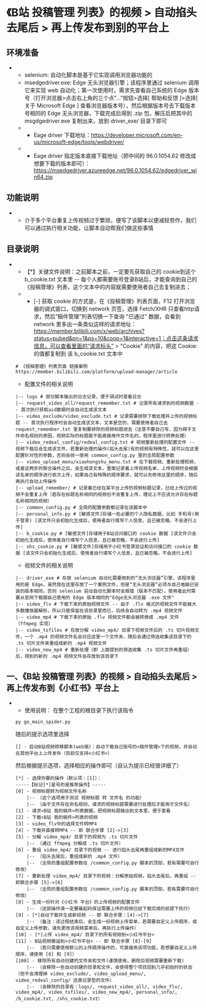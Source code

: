 # 《B站 投稿管理 列表》的视频 > 自动掐头去尾后 > 再上传发布到别的平台上

## 环境准备
* 
    * selenium: 自动化脚本是基于它实现调用浏览器功能的
    * msedgedriver.exe: Edge 无头浏览器引擎；该程序里通过 selenium 调用它来实现 web 自动化；第一次使用时，需求先查看自己系统的 Edge 版本号（打开浏览器>点击右上角的三个点"..."按钮>选择[ 帮助和反馈 ]>选择[ 关于 Microsoft Edge ] 查看浏览器版本号），然后根据版本号去下载版本号相同的 Edge 无头浏览器，下载完成后得到 .zip 包，解压后把其中的 msgdgedriver.exe 复制出来，放到 driver_exe/ 目录下即可
    * * Eage driver 下载地址：https://developer.microsoft.com/en-us/microsoft-edge/tools/webdriver/
    * * Eage driver 指定版本直接下载地址（把中间的 96.0.1054.62 修改成想要下载的版本即可）：https://msedgedriver.azureedge.net/96.0.1054.62/edgedriver_win64.zip

## 功能说明
* 
    * 介于多个平台重复上传视频过于繁琐，便写了该脚本以便减轻劳作，我们可以通过执行相关功能，让脚本自动帮我们做这些事情

## 目录说明
* 
    * 【*】关键文件说明：之前脚本之前，一定要先获取自己的 cookie到这个 b_cookie.txt 文本里 -- 每个人都需要账号登录B站后，才能查询到自己的 《投稿管理》列表，这个文本中的内容就需要使用者自己去复制进去；
    * * [-] 获取 cookie 的方式是，在《投稿管理》列表页面，F12 打开浏览器的调式窗口，切换到 network 页签，选择 Fetch/XHR 只查看http请求，然后“稿件管理”列表切换一下查询 "已通过" 数据，会看到 network 里多出一条类似这样的请求地址：https://member.bilibili.com/x/web/archives?status=pubed&pn=1&ps=10&coop=1&interactive=1；点击这条请求信息，可以查看里面的“请求标头” > "Cookie" 的内容，把这 Cookie: 的值都复制到 该 b_cookie.txt 文本中
    ```shell
    # 《投稿管理》列表页面 链接案例
    https://member.bilibili.com/platform/upload-manager/article
    ```

    * 配置文件的相关说明
    ```shell
    |-- logs # 部分脚本输出的日志记录，便于调试时查看日志
    |-- request_video_all/request_remember.txt # 记录所有请求到的视频数据 -- 首次执行获取aid数据时会自动生成该文本
    |-- video_exclude/video_exclude.txt # 记录需要排除下载处理并上传的视频标题 -- 首次执行程序时会自动生成该文本，文本是空的，需要使用者自己去 request_remember.txt 里复制要排除的视频标题进去（注意不要自己写，因为碍于文件命名规则的原因，视频实际的标题是不能直接用作文件名的，程序里进行转换处理）
    |-- video_redeal_config/redeal_config.txt # 视频重新处理的配置文件 -- 视频下载后会生成该文件，若重新处理的操作(掐头去尾)有的视频有特殊性，就可以在这里配置针对性的参数，否则会统一使用 common_config.py 里的全局配置参数
    |-- video_upload_menu/xiaohongshu_menu.txt # 在下载视频、重新处理视频，或者这两步的联合操作之后，会生成该文本，里面记录着上传视频名单，上传视频时会根据该名单的顺序进行依次上传，如果自己有特殊的顺序要求，就可以先修改这里的顺序，随后再执行自动上传操作
    |-- upload_remember/ # 记录着已经在某平台上传的视频标题记录，已经上传过的视频不会重复上传（若存在标题名称相同的视频也不会重复上传，理论上不应该允许存在标题名称相同的视频）
    |-- common_config.py # 全局的配置参数都记录在该脚本中
    |-- personal_info.py # [敏感文件]存储一些必要的个人隐私数据，比如 手机号(用于登录) [该文件只会初始化生成后，使用者自行填写个人信息，且已被忽略，不会进行上传]
    |-- b_cookie.py # [敏感文件]存储用于B站访问接口的 cookie 数据 [该文件只会初始化生成后，使用者自行填写个人信息，且已被忽略，不会进行上传]
    |-- xhs_cookie.py # [敏感文件]存储用于小红书登录验证和访问接口的 cookie 数据 [该文件只会初始化生成后，使用者自行填写个人信息，且已被忽略，不会进行上传]
    ```

    * 视频文件的相关说明
    ```shell
    |-- driver_exe # 存放 selenium 自动化需要用到的“无头浏览器”引擎，该程序里用的是 Edge，虽然我在这里存放了一个案例文件，但是“无头浏览器”必须与自己电脑已安装的版本相同，否则 selenium 启动自动化脚本时会报错（版本不匹配），使用者此时需要从官网下载跟自己使用的 Edge 版本相同的"Edge无头浏览器 .exe 文件"
    |-- video_flv # 下载下来的原始视频文件 -- 由于 .flv 格式的视频文件不能被大多数播放器解析，所以只是保留在该目录里而已，后续会自动转为 .mp4 视频文件
    |-- video_mp4 # 下载下来的原始 .flv 视频文件都会被转换成 .mp4 文件（ffmpeg 实现）
    |-- video_tsfiles # 存放分解 video_mp4/ 目录下视频文件后的 .ts 切片视频文件，一个 .mp4 的视频文件名会对应这里一个文件夹，随后会通过筛选收集该目录下的 .ts 切片文件来重组成新的 .mp4 视频文件
    |-- video_new_mp4 # 重新处理（即 上面提到的筛选收集 .ts 切片文件再重组）后，得到的新的 .mp4 视频文件会存放到该目录下
    ```

## 一、《B站 投稿管理 列表》的视频 > 自动掐头去尾后 > 再上传发布到《小红书》平台上
* 
    * 使用说明：
    在整个工程的根目录下执行该指令
    ```shell
    py go_main_spider.py
    ```
    随后的提示选项里选择
    ```shell
    [] - 启动B站视频转移脚本(web端)：自动下载自己账号的<稿件管理>下的视频，并自动在其他平台上上传发布（目前仅支持<小红书>）
    ```
    然后根据提示选项，选择相应的操作即可（自认为提示已经很详细了）
    ```shell
    [*] - 选择你要的操作（默认项：[1]）：
    -----【标记[*]星号的是推荐操作】-----
    [0] - 视频标题转为视频文件名称
        |-- （这个选项用于测试 视频标题 转 文件名 的功能）
        |-- （由于文件存在命名规则，请求的视频标题需要进行处理后才能用于文件名）
    [1] - 请求<B站 我的稿件>列表数据，把视频标题输出到文本里，便于查看
    [2] - 下载<B站 我的稿件>列表的视频
    [3] - video_flv中的选择文件转MP4
    [4] - 下载并直接转MP4 -- 即 联合步骤 [2]->[3]
    [5] - 分解 video_mp4/ 目录下的视频为 .ts 切片文件
        |-- （通过 ffmpeg 分解成 .ts 切片文件）
    [6] - 重组 video_mp4/ 目录下的视频 -- 进行掐头去尾再重组成新的MP4文件
        |-- （掐头去尾后，重组成新的 .mp4 文件）
        |-- （全局的重组配置参数在 /common_config.py 脚本的顶部，若有需要可自行修改）
    [7] - 重新处理 video_mp4/ 目录下的视频：分解原始视频，掐头去尾后，再重组 -- 即联合步骤 [5]->[6]
        |-- （全局的重组配置参数在 /common_config.py 脚本的顶部，若有需要可自行修改）
    [8] - 生成一份针对《小红书 平台》的上传视频的配置文件
        |-- （这部操作请一定要最起码保证需要上传的视频已经下载完成的前提下执行）
    [9] - [*]自动下载并生成新视频 -- 即 联合步骤：[4]->[7]
        |-- （备注：该过程结束后，会生成一份视频上传菜单，若需要自定义上传顺序，或自定义上传参数，请先更改该视频菜单后，再执行上传操作）
    [10] - [*]上传 video_mp4/ 目录下的所有视频到<小红书平台>
    [11] - B站视频搬运到<小红书平台> -- 即 联合步骤 [8]-[9]
        |-- （若只需要使用默认的上传顺序操作的，可直接用该项功能，若想要自定义上传顺序，请使用 [8] 和 [9]）
    [108] - 移除所有自动创建的文件夹和文件(谨慎使用，删除后视频需要重新下载)
        |-- （会移除一些自动创建的目录和文件，会使得整个项目回到几乎初始时的状态（但不会清理掉 video_exclude/, video_upload_menu/, video_redeal_config/ 这类记录型的文件）
        |-- （会移除的目录有：logs/, request_video_all/, video_flv/, video_mp4/, video_tsfiles/, video_new_mp4/, personal_info/, /b_cookie.txt, /xhs_cookie.txt）
    ```